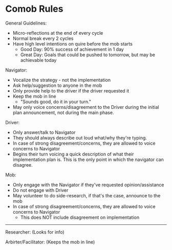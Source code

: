 # Comob Rules
General Guidelines:
- Micro-reflections at the end of every cycle
- Normal break every 2 cycles
- Have high level intentions on quire before the mob starts
    - Good Day: 90% success of achievement in 1 day
    - Great Day: Goals that could be pushed to tomorrow, but may be achievable today

Navigator:
- Vocalize the strategy - not the implementation
- Ask help/suggestion to anyone in the mob
- Only provide help to the driver if the driver requested it
- Keep the mob in line
    - "Sounds good, do it in your turn."
- May only voice concerns/disagreement to the Driver during the initial plan announcement, not during the main phase.

Driver:
- Only answer/talk to Navigator
- They should always describe out loud what/why they're typing.
- In case of strong disagreement/concerns, they are allowed to voice concerns to Navigator
- Begins their turn voicing a quick description of what their implementation plan is. This is the only point in which
the navigator can disagree.

Mob:
- Only engage with the Navigator if they've requested opinion/assistance
- Do not engage with Driver
- May volunteer to do side-research, if that's the case, announce to the mob
- In case of strong disagreement/concerns, they are allowed to voice concerns to Navigator
    * This does NOT include disagreement on implementation

--------

Researcher: (Looks for info)


Arbirter/Facilitator: (Keeps the mob in line)

